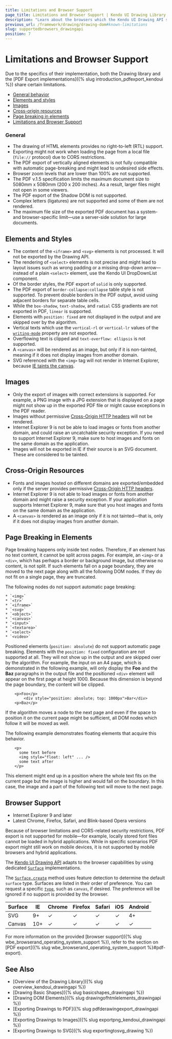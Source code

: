 ```yaml
---
title: Limitations and Browser Support
page_title: Limitations and Browser Support | Kendo UI Drawing Library
description: "Learn about the browsers which the Kendo UI Drawing API supports."
previous_url: /framework/drawing/drawing-dom#known-limitations
slug: supportedbrowsers_drawingapi
position: 7
---
```


# Limitations and Browser Support

Due to the specifics of their implementation, both the Drawing library and the [PDF Export implementations]({% slug introduction_pdfexport_kendoui %}) share certain limitations.

* [General behavior](#general-behavior)
* [Elements and styles](#elements-and-styles)
* [Images](#images)
* [Cross-origin resources](#cross-origin-resources)
* [Page breaking in elements](#page-breaking-in-elements)
* [Limitations and Browser Support](#supported-browsers)

### General

- The drawing of HTML elements provides no right-to-left (RTL) support.
- Exporting might not work when loading the page from a local file (`file://` protocol) due to CORS restrictions.
- The PDF export of vertically aligned elements is not fully compatible with automatic page-breaking and might lead to undesired side effects.
- Browser zoom levels that are lower than 100% are not supported.
- The PDF v.1.5 specification limits the maximum document size to 5080mm x 5080mm (200 x 200 inches). As a result, larger files might not open in some viewers.
- The PDF export of the Shadow DOM is not supported.
- Complex letters (ligatures) are not supported and some of them are not rendered.
- The maximum file size of the exported PDF document has a system- and browser-specific limit&mdash;use a server-side solution for large documents.

## Elements and Styles

- The content of the `<iframe>` and `<svg>` elements is not processed. It will not be exported by the Drawing API.
- The rendering of `<select>` elements is not precise and might lead to layout issues such as wrong padding or a missing drop-down arrow&mdash;instead of a plain `<select>` element, use the Kendo UI DropDownList component.
- Of the border styles, the PDF export of `solid` is only supported.
- The PDF export of `border-collapse:collapse` table style is not supported. To prevent double borders in the PDF output, avoid using adjacent borders for separate table cells.
- While the `box-shadow`, `text-shadow`, and `radial` CSS gradients are not exported in PDF, `linear` is supported.
- Elements with `position: fixed` are not displayed in the output and are skipped over by the algorithm.
- Vertical texts which use the `vertical-rl` or `vertical-lr` values of the [`writing-mode`](https://developer.mozilla.org/en-US/docs/Web/CSS/writing-mode) property are not exported.
- Overflowing text is clipped and `text-overflow: ellipsis` is not supported.
- A `<canvas>` will be rendered as an image, but only if it is non-tainted, meaning if it does not display images from another domain.
- SVG referenced with the `<img>` tag will not render in Internet Explorer, because [IE taints the canvas](http://stackoverflow.com/questions/31484379/ie-canvas-datauri-security-error).

## Images

- Only the export of images with correct extensions is supported. For example, a PNG image with a JPG extension that is displayed on a page might not show up in the exported PDF file or might cause exceptions in the PDF reader.
- Images without permissive [Cross-Origin HTTP headers](https://developer.mozilla.org/en-US/docs/Web/HTML/CORS_enabled_image) will not be rendered.
- Internet Explorer 9 is not be able to load images or fonts from another domain, and could raise an uncatchable security exception. If you need to support Internet Explorer 9, make sure to host images and fonts on the same domain as the application.
- Images will not be exported in IE if their source is an SVG document. These are considered to be tainted.

## Cross-Origin Resources

- Fonts and images hosted on different domains are exported/embedded only if the server provides permissive [Cross-Origin HTTP headers](https://developer.mozilla.org/en-US/docs/Web/HTML/CORS_enabled_image).
- Internet Explorer 9 is not able to load images or fonts from another domain and might raise a security exception. If your application supports Internet Explorer 9, make sure that you host images and fonts on the same domain as the application.
- A `<canvas>` is rendered as an image only if it is not tainted&mdash;that is, only if it does not display images from another domain.

## Page Breaking in Elements

Page breaking happens only inside text nodes. Therefore, if an element has no text content, it cannot be split across pages. For example, an `<img>` or a `<div>`, which has perhaps a border or background image, but otherwise no content, is not split. If such elements fall on a page boundary, they are moved to the next page along with all the following DOM nodes. If they do not fit on a single page, they are truncated.

The following nodes do not support automatic page breaking:

    * `<img>`
    * `<tr>`
    * `<iframe>`
    * `<svg>`
    * `<object>`
    * `<canvas>`
    * `<input>`
    * `<textarea>`
    * `<select>`
    * `<video>`

 Positioned elements (`position: absolute`) do not support automatic page breaking. Elements with the `position: fixed` configuration are not supported at all. They will not show up in the output and are skipped over by the algorithm. For example, the input on an A4 page, which is demonstrated in the following example, will only display the **Foo** and the **Baz** paragraphs in the output file and the positioned `<div>` element will appear on the first page at height 1000. Because this dimension is beyond the page boundary, the content will be clipped.

```
    <p>Foo</p>
        <div style="position: absolute; top: 1000px">Bar</div>
    <p>Baz</p>
```

If the algorithm moves a node to the next page and even if the space to position it on the current page might be sufficient, all DOM nodes which follow it will be moved as well.

The following example demonstrates floating elements that acquire this behavior.

```
    <p>
      some text before
      <img style="float: left" ... />
      some text after
    </p>
```

This element might end up in a position where the whole text fits on the current page but the image is higher and would fall on the boundary. In this case, the image and a part of the following text will move to the next page.

## Browser Support

* Internet Explorer 9 and later
* Latest Chrome, Firefox, Safari, and Blink-based Opera versions

Because of browser limitations and CORS-related security restrictions, PDF export is not supported for mobile&mdash;for example, locally stored font files cannot be loaded in hybrid applications. While in specific scenarios PDF export might still work on mobile devices, it is not supported by mobile browsers and hybrid applications.

The [Kendo UI Drawing API](https://demos.telerik.com/kendo-ui/drawing/index) adapts to the browser capabilities by using dedicated [`Surface`](/api/dataviz/drawing/surface) implementations.

The [`Surface.create`](/api/dataviz/drawing/surface#create) method uses feature detection to determine the default `surface` type. Surfaces are listed in their order of preference. You can request a specific [`type`](/api/dataviz/drawing/surface#configuration-type), such as `canvas`, if desired. The preference will be ignored if no support is provided by the browser.

| Surface | IE   | Chrome| Firefox | Safari | iOS | Android
| ---     | ---  | ---   | ---     | ---    | --- | ---
| SVG     | 9+   | ✓     | ✓       | ✓      | ✓   | 4+
| Canvas  | 10+  | ✓     | ✓       | ✓      | ✓   | ✓

For more information on the provided [browser support]({% slug wbe_browserand_operating_system_support %}), refer to the section on [PDF export]({% slug wbe_browserand_operating_system_support %}#pdf-export).

## See Also

* [Overview of the Drawing Library]({% slug overview_kendoui_drawingapi %})
* [Drawing Basic Shapes]({% slug basicshapes_drawingapi %})
* [Drawing DOM Elements]({% slug drawingofhtmlelements_drawingapi %})
* [Exporting Drawings to PDF]({% slug pdfderawingexport_drawingapi %})
* [Exporting Drawings to Images]({% slug exportpng_kendoui_drawingapi %})
* [Exporting Drawings to SVG]({% slug exportingtosvg_drawing %})
